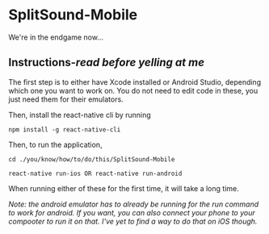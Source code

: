 # SplitSound-Mobile
We're  in the endgame now...

## Instructions-*read before yelling at me*
The first step is to either have Xcode installed or Android Studio, depending which one you want to work on. You do not need to edit code in these, you just need them for their emulators.

Then, install the react-native cli by running
```
npm install -g react-native-cli
```
Then, to run the application,
```
cd ./you/know/how/to/do/this/SplitSound-Mobile

react-native run-ios OR react-native run-android
```
When running either of these for the first time, it will take a long time.

*Note: the android emulator has to already be running for the run command to work for android. If you want, you can also connect your phone to your compooter to run it on that. I've yet to find a way to do that on iOS though.*

